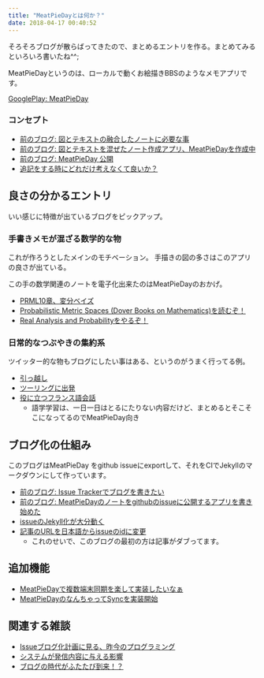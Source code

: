 ```yaml
---
title: "MeatPieDayとは何か？"
date: 2018-04-17 00:40:52
---
```


そろそろブログが散らばってきたので、まとめるエントリを作る。まとめてみるといろいろ書いたね^^;

MeatPieDayというのは、ローカルで動くお絵描きBBSのようなメモアプリです。

[GooglePlay: MeatPieDay](https://play.google.com/store/apps/details?id=karino2.livejournal.com.meatpieday)


### コンセプト

- [前のブログ: 図とテキストの融合したノートに必要な事](https://karino2.livejournal.com/425649.html)
- [前のブログ: 図とテキストを混ぜたノート作成アプリ、MeatPieDayを作成中](https://karino2.livejournal.com/426310.html)
- [前のブログ: MeatPieDay 公開](https://karino2.livejournal.com/431980.html)
- [追記をする時にどれだけ考えなくて良いか？](https://karino2.github.io/2017/09/18/33.html)

## 良さの分かるエントリ

いい感じに特徴が出ているブログをピックアップ。

### 手書きメモが混ざる数学的な物

これが作ろうとしたメインのモチベーション。
手描きの図の多さはこのアプリの良さが出ている。

この手の数学関連のノートを電子化出来たのはMeatPieDayのおかげ。

- [PRML10章、変分ベイズ](https://karino2.github.io/2017/10/13/54.html)
- [Probabilistic Metric Spaces (Dover Books on Mathematics)を読むぞ！](https://karino2.github.io/2018/02/08/152.html)
- [Real Analysis and Probabilityをやるぞ！](https://karino2.github.io/2018/03/18/167.html)

### 日常的なつぶやきの集約系

ツイッター的な物もブログにしたい事はある、というのがうまく行ってる例。

- [引っ越し](https://karino2.github.io/2017/11/16/94.html)
- [ツーリングに出発](https://karino2.github.io/2017/10/31/73.html)
- [役に立つフランス語会話](https://karino2.github.io/2017/11/17/95.html)
    - 語学学習は、一日一日はとるにたりない内容だけど、まとめるとそこそこになってるのでMeatPieDay向き

## ブログ化の仕組み

このブログはMeatPieDay をgithub issueにexportして、それをCIでJekyllのマークダウンにして作っています。

- [前のブログ: Issue Trackerでブログを書きたい](https://karino2.livejournal.com/441729.html)
- [前のブログ: MeatPieDayのノートをgithubのissueに公開するアプリを書き始めた](https://karino2.livejournal.com/441895.html)
- [issueのJekyll化が大分動く](https://karino2.github.io/2017/09/13/22.html)
- [記事のURLを日本語からissueのidに変更](https://karino2.github.io/2017/09/22/38.html)
   - これのせいで、このブログの最初の方は記事がダブってます。

## 追加機能

- [MeatPieDayで複数端末同期を楽して実装したいなぁ](https://karino2.github.io/2018/02/12/154.html)
- [MeatPieDayのなんちゃってSyncを実装開始](https://karino2.github.io/2018/04/04/177.html)

## 関連する雑談

- [Issueブログ化計画に見る、昨今のプログラミング](https://karino2.github.io/2017/09/12/21.html)
- [システムが発信内容に与える影響](https://karino2.github.io/2017/09/17/32.html)
- [ブログの時代がふたたび到来！？](https://karino2.github.io/2017/09/13/23.html)
